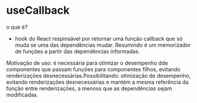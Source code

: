 # useCallback

o que é?
- hook do React respinsável por retornar uma função callback que só muda se uma das dependências mudar. Resumindo é um memorizador de funções a partir das dependências informadas.

Motivação de uso: é necessária para otimizar o desempenho dde componentes que passam funções para componentes filhos, evitando renderizações desnecessárias.Possibilitando: otimização de desempenho, evitando renderizações desnecessárias e mantém a mesma referência da função entre renderizações, a menoss que as dependências sejam modificadas.